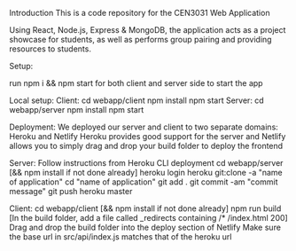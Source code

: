 


Introduction
This is a code repository for the CEN3031 Web Application

Using React, Node.js, Express & MongoDB, the application acts as a project showcase for students, as well as performs group pairing and providing resources to students.

Setup:

run npm i && npm start for both client and server side to start the app

Local setup:
  Client:
    cd webapp/client
    npm install
    npm start
  Server:
    cd webapp/server
    npm install
    npm start
    
    
Deployment:
  We deployed our server and client to two separate domains: Heroku and Netlify
    Heroku provides good support for the server and Netlify allows you to simply drag and drop your build folder to deploy the frontend
    
  Server: Follow instructions from Heroku CLI deployment
    cd webapp/server [&& npm install if not done already]
    heroku login
    heroku git:clone -a "name of application"
    cd "name of application"
    git add .
    git commit -am "commit message"
    git push heroku master
    
  Client: 
    cd webapp/client [&& npm install if not done already]
    npm run build
    [In the build folder, add a file called _redirects containing /* /index.html 200]
    Drag and drop the build folder into the deploy section of Netlify
    Make sure the base url in src/api/index.js matches that of the heroku url
    
